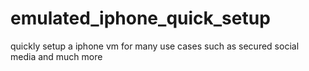 # emulated_iphone_quick_setup
quickly setup a iphone vm for many use cases such as secured social media and much more
